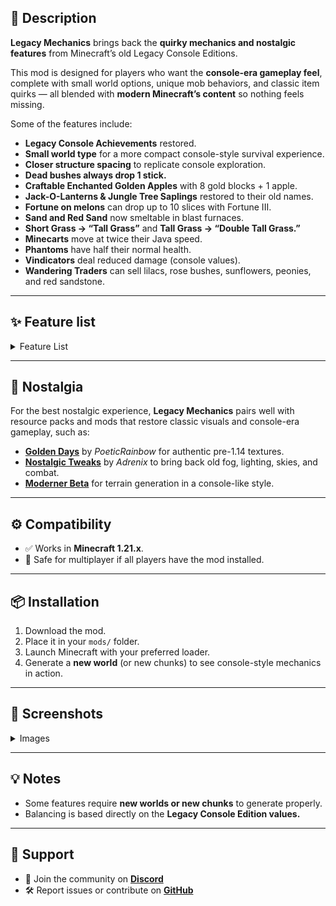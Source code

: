 ## 📖 Description

**Legacy Mechanics** brings back the **quirky mechanics and nostalgic features** from Minecraft’s old Legacy Console Editions.

This mod is designed for players who want the **console-era gameplay feel**, complete with small world options, unique mob behaviors, and classic item quirks — all blended with **modern Minecraft’s content** so nothing feels missing.

Some of the features include:

* **Legacy Console Achievements** restored.
* **Small world type** for a more compact console-style survival experience.
* **Closer structure spacing** to replicate console exploration.
* **Dead bushes always drop 1 stick.**
* **Craftable Enchanted Golden Apples** with 8 gold blocks + 1 apple.
* **Jack-O-Lanterns & Jungle Tree Saplings** restored to their old names.
* **Fortune on melons** can drop up to 10 slices with Fortune III.
* **Sand and Red Sand** now smeltable in blast furnaces.
* **Short Grass → “Tall Grass”** and **Tall Grass → “Double Tall Grass.”**
* **Minecarts** move at twice their Java speed.
* **Phantoms** have half their normal health.
* **Vindicators** deal reduced damage (console values).
* **Wandering Traders** can sell lilacs, rose bushes, sunflowers, peonies, and red sandstone.

---

## ✨ Feature list

<details>  
<summary>Feature List</summary>  

## Key:

✅ - Implemented
☑️ - Planned
❌ - Not Implemented

| **Feature**                                         | Implemented | Planned |
| --------------------------------------------------- | ----------- | ------- |
| Console-style Achievements                          | ✅           | ☑️      |
| Legacy Console small world type                     | ✅           | ☑️      |
| Closer structure generation                         | ✅           | ☑️      |
| Dead bushes drop 1 stick                            | ✅           | ☑️      |
| Enchanted Golden Apple crafting recipe              | ✅           | ☑️      |
| Jack-O-Lantern & Jungle Tree Sapling names restored | ✅           | ☑️      |
| Fortune melons (up to 10 slices)                    | ✅           | ☑️      |
| Sand/Red Sand blast furnace smelting                | ✅           | ☑️      |
| Short Grass → Tall Grass                            | ✅           | ☑️      |
| Tall Grass → Double Tall Grass                      | ✅           | ☑️      |
| Minecarts move 2× faster                            | ✅           | ☑️      |
| Phantoms have 10 HP                                 | ✅           | ☑️      |
| Vindicators deal reduced damage                     | ✅           | ☑️      |
| Wandering Traders sell flowers & red sandstone      | ✅           | ☑️      |

</details>  

---

## 🌌 Nostalgia

For the best nostalgic experience, **Legacy Mechanics** pairs well with resource packs and mods that restore classic visuals and console-era gameplay, such as:

* [**Golden Days**](https://github.com/PoeticRainbow/golden-days/releases) by *PoeticRainbow* for authentic pre-1.14 textures.
* [**Nostalgic Tweaks**](https://modrinth.com/mod/nostalgic-tweaks) by *Adrenix* to bring back old fog, lighting, skies, and combat.
* [**Moderner Beta**](https://modrinth.com/mod/moderner-beta) for terrain generation in a console-like style.

---

## ⚙️ Compatibility

* ✅ Works in **Minecraft 1.21.x**.
* 🔧 Safe for multiplayer if all players have the mod installed.

---

## 📦 Installation

1. Download the mod.
2. Place it in your `mods/` folder.
3. Launch Minecraft with your preferred loader.
4. Generate a **new world** (or new chunks) to see console-style mechanics in action.

---

## 📸 Screenshots

<details>  
<summary>Images</summary>  

*(Screenshots of small worlds, closer villages, console-style features, etc. can go here.)*

</details>  

---

## 💡 Notes

* Some features require **new worlds or new chunks** to generate properly.
* Balancing is based directly on the **Legacy Console Edition values.**

---

## 🤝 Support

* 💬 Join the community on [**Discord**](https://discord.com/invite/S94fHA3Gs4)
* 🛠️ Report issues or contribute on [**GitHub**](https://github.com/your-repo-link)
